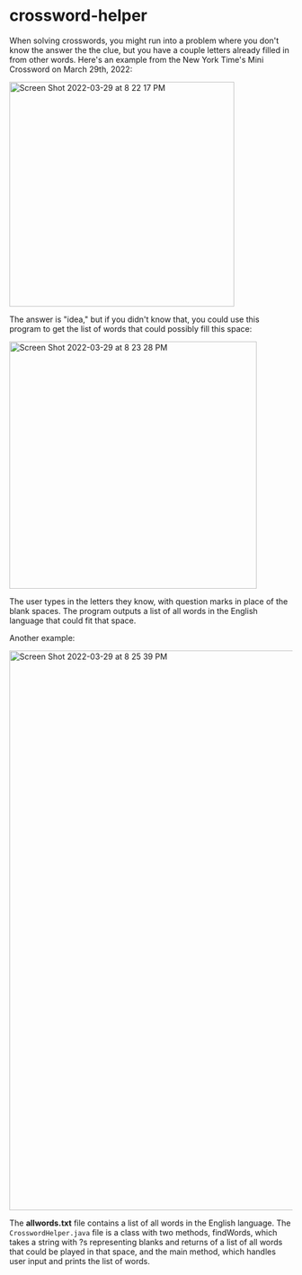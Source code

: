 # crossword-helper

When solving crosswords, you might run into a problem where you don't know the answer the the clue, but you have a couple letters already filled in from other words. Here's an example from the New York Time's Mini Crossword on March 29th, 2022:

<img width="400" alt="Screen Shot 2022-03-29 at 8 22 17 PM" src="https://user-images.githubusercontent.com/102486685/160726946-65229d74-01fb-4909-af16-b78062dd1bcb.png">

The answer is "idea," but if you didn't know that, you could use this program to get the list of words that could possibly fill this space:

<img width="440" alt="Screen Shot 2022-03-29 at 8 23 28 PM" src="https://user-images.githubusercontent.com/102486685/160727042-08949138-29a9-457c-9b08-db8c114063b0.png">

The user types in the letters they know, with question marks in place of the blank spaces. The program outputs a list of all words in the English language that could fit that space. 

Another example:

<img width="996" alt="Screen Shot 2022-03-29 at 8 25 39 PM" src="https://user-images.githubusercontent.com/102486685/160727240-bf1b580b-f8f1-4487-af74-5949f894ec0f.png">

The **allwords.txt** file contains a list of all words in the English language. The `CrosswordHelper.java` file is a class with two methods, findWords, which takes a string with ?s representing blanks and returns of a list of all words that could be played in that space, and the main method, which handles user input and prints the list of words.
